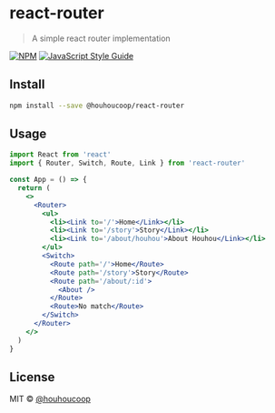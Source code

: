 # react-router

> A simple react router implementation

[![NPM](https://img.shields.io/npm/v/react-router.svg)](https://www.npmjs.com/package/react-router) [![JavaScript Style Guide](https://img.shields.io/badge/code_style-standard-brightgreen.svg)](https://standardjs.com)

## Install

```bash
npm install --save @houhoucoop/react-router
```

## Usage

```jsx
import React from 'react'
import { Router, Switch, Route, Link } from 'react-router'

const App = () => {
  return (
    <>
      <Router>
        <ul>
          <li><Link to='/'>Home</Link></li>
          <li><Link to='/story'>Story</Link></li>
          <li><Link to='/about/houhou'>About Houhou</Link></li>
        </ul>
        <Switch>
          <Route path='/'>Home</Route>
          <Route path='/story'>Story</Route>
          <Route path='/about/:id'>
            <About />
          </Route>
          <Route>No match</Route>
        </Switch>
      </Router>
    </>
  )
}
```

## License

MIT © [@houhoucoop](https://github.com/@houhoucoop)
